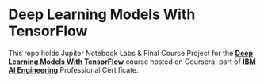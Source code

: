 # Deep Learning Models With TensorFlow

This repo holds Jupiter Notebook Labs & Final Course Project for the [__Deep Learning Models With TensorFlow__](https://www.coursera.org/learn/building-deep-learning-models-with-tensorflow) course hosted on Coursera, part of [__IBM AI Engineering__](https://www.coursera.org/professional-certificates/ai-engineer) Professional Certificate.
